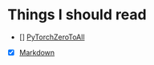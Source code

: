 # Things I should read

- [] [PyTorchZeroToAll](https://www.youtube.com/playlist?list=PLlMkM4tgfjnJ3I-dbhO9JTw7gNty6o_2m)
- [x] [Markdown](https://guides.github.com/pdfs/markdown-cheatsheet-online.pdf)

